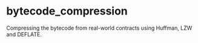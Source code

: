 # bytecode_compression

Compressing the bytecode from real-world contracts using Huffman, LZW and DEFLATE.
